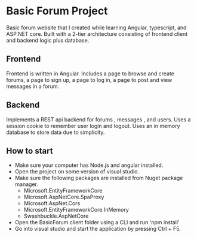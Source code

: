 ﻿# Basic Forum Project
Basic forum website that I created while learning Angular, typescript, and ASP.NET core. Built with a 2-tier architecture consisting of frontend client and backend logic plus database.

## Frontend

Frontend is written in Angular. Includes a page to browse and create forums, a page to sign up, a page to log in, a page to post and view messages in a forum.

## Backend

Implements a REST api backend for forums , messages , and users. Uses a session cookie to remember user login and logout. Uses an in memory database to store data due to simplicity.

## How to start
- Make sure your computer has Node.js and angular installed.
- Open the project on some version of visual studio.
- Make sure the following packages are installed from Nuget package manager.
	- Microsoft.EntityFrameworkCore
	- Microsoft.AspNetCore.SpaProxy
	- Microsoft.AspNet.Cors
	-  Microsoft.EntityFrameworkCore.InMemory
	- Swashbuckle.AspNetCore
- Open the BasicForum.client folder using a CLI and run 'npm install'
- Go into visual studio and start the application by pressing Ctrl + F5.
